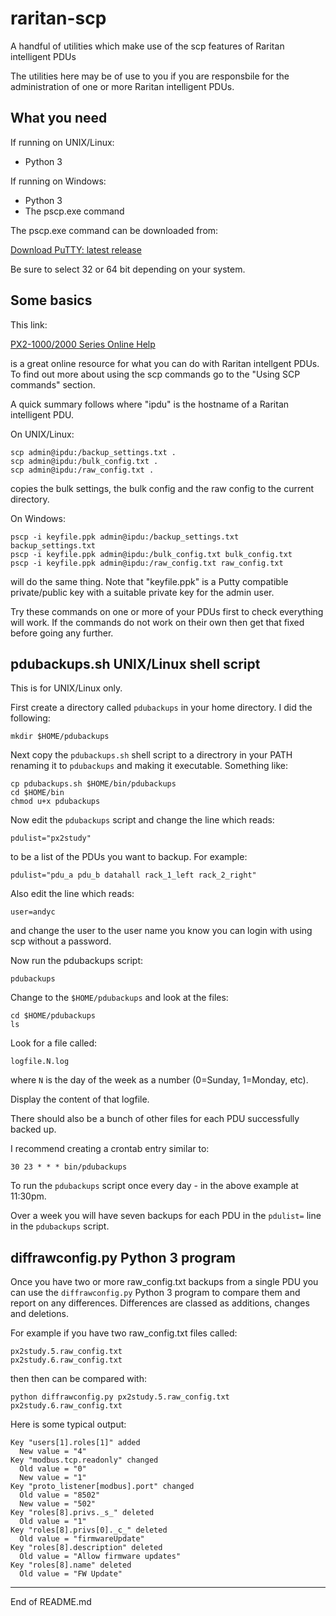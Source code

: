 # raritan-scp

A handful of utilities which make use of the scp features of Raritan intelligent PDUs

The utilities here may be of use to you if you are responsbile for
the administration of one or more Raritan intelligent PDUs.

## What you need

If running on UNIX/Linux:

* Python 3

If running on Windows:

* Python 3
* The pscp.exe command

The pscp.exe command can be downloaded from:

[Download PuTTY: latest release](https://www.chiark.greenend.org.uk/~sgtatham/putty/latest.html)

Be sure to select 32 or 64 bit depending on your system.

## Some basics

This link:

[PX2-1000/2000 Series Online Help](https://help.raritan.com/px2-2000/v3.5.0/en/)

is a great online resource for what you can do with Raritan intellgent PDUs.
To find out more about using the scp commands go to the "Using SCP commands" section.

A quick summary follows where "ipdu" is the hostname of a Raritan intelligent PDU.

On UNIX/Linux:

```
scp admin@ipdu:/backup_settings.txt .
scp admin@ipdu:/bulk_config.txt .
scp admin@ipdu:/raw_config.txt .
```

copies the bulk settings, the bulk config and the raw config to the
current directory.

On Windows:

```
pscp -i keyfile.ppk admin@ipdu:/backup_settings.txt backup_settings.txt
pscp -i keyfile.ppk admin@ipdu:/bulk_config.txt bulk_config.txt
pscp -i keyfile.ppk admin@ipdu:/raw_config.txt raw_config.txt
```

will do the same thing.  Note that "keyfile.ppk" is a Putty compatible
private/public key with a suitable private key for the admin user.

Try these commands on one or more of your PDUs first to check everything
will work.  If the commands do not work on their own then get that fixed
before going any further.

## pdubackups.sh UNIX/Linux shell script

This is for UNIX/Linux only.

First create a directory called `pdubackups` in your home directory.  I did the
following:

```
mkdir $HOME/pdubackups
```

Next copy the `pdubackups.sh` shell script to a directrory in your PATH renaming it to
`pdubackups` and making it executable.  Something like:

```
cp pdubackups.sh $HOME/bin/pdubackups
cd $HOME/bin
chmod u+x pdubackups
```

Now edit the `pdubackups` script and change the line which reads:

```
pdulist="px2study"
```

to be a list of the PDUs you want to backup.  For example:

```
pdulist="pdu_a pdu_b datahall rack_1_left rack_2_right"
```

Also edit the line which reads:

```
user=andyc
```

and change the user to the user name you know you can login with using scp without a password.

Now run the pdubackups script:

```
pdubackups
```

Change to the `$HOME/pdubackups` and look at the files:

```
cd $HOME/pdubackups
ls
```

Look for a file called:

```
logfile.N.log
```

where `N` is the day of the week as a number (0=Sunday, 1=Monday, etc).

Display the content of that logfile.

There should also be a bunch of other files for each PDU successfully backed up.

I recommend creating a crontab entry similar to:

```
30 23 * * * bin/pdubackups
```

To run the `pdubackups` script once every day - in the above example at 11:30pm.

Over a week you will have seven backups for each PDU in the `pdulist=` line
in the `pdubackups` script.

## diffrawconfig.py Python 3 program

Once you have two or more raw_config.txt backups from a single PDU you can use the
`diffrawconfig.py` Python 3 program to compare them and report on any differences.
Differences are classed as additions, changes and deletions.

For example if you have two raw_config.txt files called:

```
px2study.5.raw_config.txt
px2study.6.raw_config.txt
```

then then can be compared with:

```
python diffrawconfig.py px2study.5.raw_config.txt px2study.6.raw_config.txt
```

Here is some typical output:

```
Key "users[1].roles[1]" added
  New value = "4"
Key "modbus.tcp.readonly" changed
  Old value = "0"
  New value = "1"
Key "proto_listener[modbus].port" changed
  Old value = "8502"
  New value = "502"
Key "roles[8].privs._s_" deleted
  Old value = "1"
Key "roles[8].privs[0]._c_" deleted
  Old value = "firmwareUpdate"
Key "roles[8].description" deleted
  Old value = "Allow firmware updates"
Key "roles[8].name" deleted
  Old value = "FW Update"
```

------------------------------------------------------------

End of README.md
